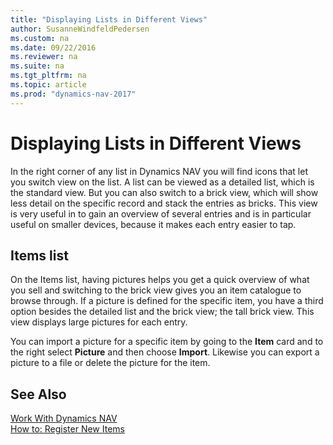 ```yaml
---
title: "Displaying Lists in Different Views"
author: SusanneWindfeldPedersen
ms.custom: na
ms.date: 09/22/2016
ms.reviewer: na
ms.suite: na
ms.tgt_pltfrm: na
ms.topic: article
ms.prod: "dynamics-nav-2017"
---
```


# Displaying Lists in Different Views
In the right corner of any list in Dynamics NAV you will find icons that let you switch view on the list. A list can be viewed as a detailed list, which is the standard view. But you can also switch to a brick view, which will show less detail on the specific record and stack the entries as bricks. This view is very useful in to gain an overview of several entries and is in particular useful on smaller devices, because it makes each entry easier to tap.

## Items list
On the Items list, having pictures helps you get a quick overview of what you sell and switching to the brick view gives you an item catalogue to browse through. If a picture is defined for the specific item, you have a third option besides the detailed list and the brick view; the tall brick view. This view displays large pictures for each entry.

You can import a picture for a specific item by going to the **Item** card and to the right select **Picture** and then choose **Import**. Likewise you can export a picture to a file or delete the picture for the item.  

## See Also
[Work With Dynamics NAV](ui-work-product.md)  
[How to: Register New Items](inventory-how-register-new-items.md)  
